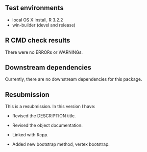 ## Test environments
* local OS X install, R 3.2.2
* win-builder (devel and release)

## R CMD check results
There were no ERRORs or WARNINGs.

## Downstream dependencies
Currently, there are no downstream dependencies for this package.
## Resubmission
This is a resubmission. In this version I have:

* Revised the DESCRIPTION title.

* Revised the object documentation.

* Linked with Rcpp.

* Added new bootstrap method, vertex bootstrap.
